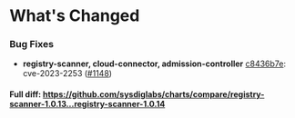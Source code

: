 # What's Changed

### Bug Fixes
- **registry-scanner, cloud-connector, admission-controller** [c8436b7e](https://github.com/sysdiglabs/charts/commit/c8436b7e4e2e8cabe61a8261e0dda7e51e9c7c04): cve-2023-2253 ([#1148](https://github.com/sysdiglabs/charts/issues/1148))

#### Full diff: https://github.com/sysdiglabs/charts/compare/registry-scanner-1.0.13...registry-scanner-1.0.14
